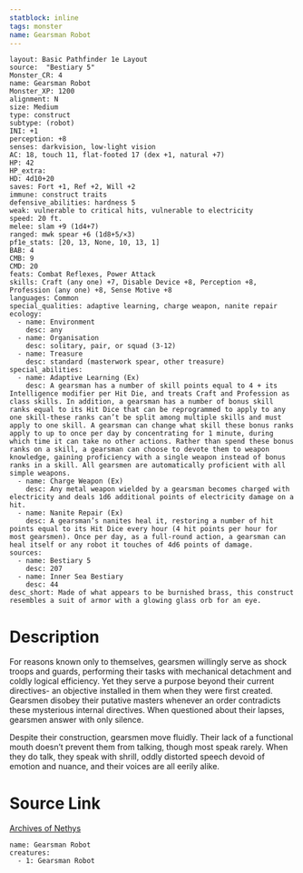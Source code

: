 ```yaml
---
statblock: inline
tags: monster
name: Gearsman Robot
---
```

```statblock
layout: Basic Pathfinder 1e Layout
source:  "Bestiary 5"
Monster_CR: 4
name: Gearsman Robot
Monster_XP: 1200
alignment: N
size: Medium
type: construct
subtype: (robot)
INI: +1
perception: +8
senses: darkvision, low-light vision
AC: 18, touch 11, flat-footed 17 (dex +1, natural +7)
HP: 42
HP_extra: 
HD: 4d10+20
saves: Fort +1, Ref +2, Will +2
immune: construct traits
defensive_abilities: hardness 5
weak: vulnerable to critical hits, vulnerable to electricity
speed: 20 ft.
melee: slam +9 (1d4+7)
ranged: mwk spear +6 (1d8+5/×3)
pf1e_stats: [20, 13, None, 10, 13, 1]
BAB: 4
CMB: 9
CMD: 20
feats: Combat Reflexes, Power Attack
skills: Craft (any one) +7, Disable Device +8, Perception +8, Profession (any one) +8, Sense Motive +8
languages: Common
special_qualities: adaptive learning, charge weapon, nanite repair
ecology:
  - name: Environment
    desc: any
  - name: Organisation
    desc: solitary, pair, or squad (3-12)
  - name: Treasure
    desc: standard (masterwork spear, other treasure)
special_abilities:
  - name: Adaptive Learning (Ex)
    desc: A gearsman has a number of skill points equal to 4 + its Intelligence modifier per Hit Die, and treats Craft and Profession as class skills. In addition, a gearsman has a number of bonus skill ranks equal to its Hit Dice that can be reprogrammed to apply to any one skill-these ranks can’t be split among multiple skills and must apply to one skill. A gearsman can change what skill these bonus ranks apply to up to once per day by concentrating for 1 minute, during which time it can take no other actions. Rather than spend these bonus ranks on a skill, a gearsman can choose to devote them to weapon knowledge, gaining proficiency with a single weapon instead of bonus ranks in a skill. All gearsmen are automatically proficient with all simple weapons.
  - name: Charge Weapon (Ex)
    desc: Any metal weapon wielded by a gearsman becomes charged with electricity and deals 1d6 additional points of electricity damage on a hit.
  - name: Nanite Repair (Ex)
    desc: A gearsman’s nanites heal it, restoring a number of hit points equal to its Hit Dice every hour (4 hit points per hour for most gearsmen). Once per day, as a full-round action, a gearsman can heal itself or any robot it touches of 4d6 points of damage.
sources:
  - name: Bestiary 5
    desc: 207
  - name: Inner Sea Bestiary
    desc: 44
desc_short: Made of what appears to be burnished brass, this construct resembles a suit of armor with a glowing glass orb for an eye.
```
# Description
For reasons known only to themselves, gearsmen willingly serve as shock troops and guards, performing their tasks with mechanical detachment and coldly logical efficiency. Yet they serve a purpose beyond their current directives- an objective installed in them when they were first created. Gearsmen disobey their putative masters whenever an order contradicts these mysterious internal directives. When questioned about their lapses, gearsmen answer with only silence.

 Despite their construction, gearsmen move fluidly. Their lack of a functional mouth doesn’t prevent them from talking, though most speak rarely. When they do talk, they speak with shrill, oddly distorted speech devoid of emotion and nuance, and their voices are all eerily alike.
# Source Link
[Archives of Nethys](https://aonprd.com/MonsterDisplay.aspx?ItemName=Gearsman%20Robot)
```encounter-table
name: Gearsman Robot
creatures:
  - 1: Gearsman Robot
```
